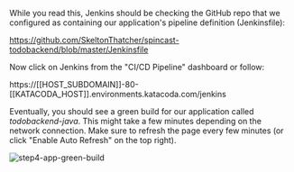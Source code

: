 While you read this, Jenkins should be checking the GitHub repo that we configured as containing our application's pipeline definition (Jenkinsfile):

https://github.com/SkeltonThatcher/spincast-todobackend/blob/master/Jenkinsfile

Now click on Jenkins from the "CI/CD Pipeline" dashboard or follow:

https://[[HOST_SUBDOMAIN]]-80-[[KATACODA_HOST]].environments.katacoda.com/jenkins

Eventually, you should see a green build for our application called *todobackend-java*. This might take a few minutes depending on the network connection. Make sure to refresh the page every few minutes (or click "Enable Auto Refresh" on the top right).

![step4-app-green-build](/katacoda-scenarios/01-from-zero-to-delivery/assets/step4-app-green-build.png)
